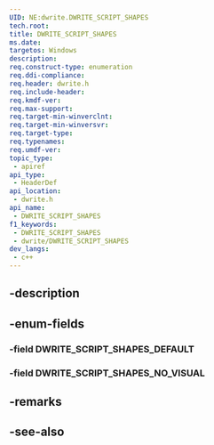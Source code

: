 ```yaml
---
UID: NE:dwrite.DWRITE_SCRIPT_SHAPES
tech.root: 
title: DWRITE_SCRIPT_SHAPES
ms.date: 
targetos: Windows
description: 
req.construct-type: enumeration
req.ddi-compliance: 
req.header: dwrite.h
req.include-header: 
req.kmdf-ver: 
req.max-support: 
req.target-min-winverclnt: 
req.target-min-winversvr: 
req.target-type: 
req.typenames: 
req.umdf-ver: 
topic_type:
 - apiref
api_type:
 - HeaderDef
api_location:
 - dwrite.h
api_name:
 - DWRITE_SCRIPT_SHAPES
f1_keywords:
 - DWRITE_SCRIPT_SHAPES
 - dwrite/DWRITE_SCRIPT_SHAPES
dev_langs:
 - c++
---
```


## -description

## -enum-fields

### -field DWRITE_SCRIPT_SHAPES_DEFAULT

### -field DWRITE_SCRIPT_SHAPES_NO_VISUAL

## -remarks

## -see-also

